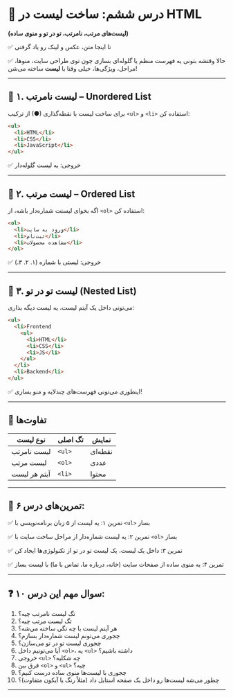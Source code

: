 # 📝 درس ششم: ساخت لیست در HTML

**(لیست‌های مرتب، نامرتب، تو در تو و منوی ساده)**

✅ تا اینجا متن، عکس و لینک رو یاد گرفتی

✅ حالا وقتشه بتونی یه فهرست منظم یا گلوله‌ای بسازی
چون توی طراحی سایت، منوها، مراحل، ویژگی‌ها، خیلی وقتا با **لیست** ساخته می‌شن!

---

## 📌 ۱. لیست نامرتب – Unordered List

برای ساخت لیست با نقطه‌گذاری (●) از ترکیب `<ul>` و `<li>` استفاده کن:

```html
<ul>
  <li>HTML</li>
  <li>CSS</li>
  <li>JavaScript</li>
</ul>
```

✅ خروجی: یه لیست گلوله‌دار

---

## 📌 ۲. لیست مرتب – Ordered List

اگه بخوای لیستت شماره‌دار باشه، از `<ol>` استفاده کن:

```html
<ol>
  <li>ورود به سایت</li>
  <li>ثبت‌نام</li>
  <li>مشاهده محصولات</li>
</ol>
```

✅ خروجی: لیستی با شماره (۱. ۲. ۳.)

---

## 📌 ۳. لیست تو در تو (Nested List)

می‌تونی داخل یک آیتم لیست، یه لیست دیگه بذاری:

```html
<ul>
  <li>Frontend
    <ul>
      <li>HTML</li>
      <li>CSS</li>
      <li>JS</li>
    </ul>
  </li>
  <li>Backend</li>
</ul>
```

✅ اینطوری می‌تونی فهرست‌های چندلایه و منو بسازی!

---

## 🎯 تفاوت‌ها

| نوع لیست     | تگ اصلی | نمایش   |
| ------------ | ------- | ------- |
| لیست نامرتب  | `<ul>`  | نقطه‌ای |
| لیست مرتب    | `<ol>`  | عددی    |
| آیتم هر لیست | `<li>`  | محتوا   |

---

## 🧪 تمرین‌های درس ۶:

✅ تمرین ۱: یه لیست از ۵ زبان برنامه‌نویسی با `<ul>` بساز

✅ تمرین ۲: یه لیست شماره‌دار از مراحل ساخت سایت با `<ol>` بساز

✅ تمرین ۳: داخل یک لیست، یک لیست تو در تو از تکنولوژی‌ها ایجاد کن

✅ تمرین ۴: یه منوی ساده از صفحات سایت (خانه، درباره ما، تماس با ما) با لیست بساز

---

## ❓ ۱۰ سوال مهم این درس:

1. تگ لیست نامرتب چیه؟
2. تگ لیست مرتب چیه؟
3. هر آیتم لیست با چه تگی ساخته می‌شه؟
4. چجوری می‌تونم لیست شماره‌دار بسازم؟
5. چجوری لیست تو در تو می‌سازن؟
6. آیا می‌تونیم داخل `<ol>`، یه `<ul>` داشته باشیم؟
7. خروجی `<ul>` چه شکلیه؟
8. فرق بین `<ol>` و `<ul>` چیه؟
9. چجوری با لیست‌ها منوی ساده درست کنیم؟
10. چطور می‌شه لیست‌ها رو داخل یک صفحه استایل داد (مثلاً رنگ یا آیکون متفاوت)؟

---
